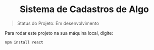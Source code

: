 <h1 align="center">Sistema de Cadastros de Algo</h1>

> Status do Projeto: Em desenvolvimento

Para rodar este projeto na sua máquina local, digite: 
```
npm install react
```
